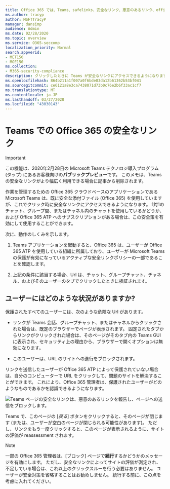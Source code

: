 ```yaml
---
title: Office 365 では、Teams、safelinks、安全なリンク、悪意のあるリンク、office 365 ATP、Teams の安全なリンク、ユーザーが無効なリンクをクリックするのを停止する悪意のあるリンク
ms.author: tracyp
author: MSFTTracyP
manager: dansimp
audience: Admin
ms.date: 02/28/2020
ms.topic: overview
ms.service: O365-seccomp
localization_priority: Normal
search.appverid:
- MET150
- MOE150
ms.collection:
- M365-security-compliance
description: クリックしたときに Teams が安全なリンクにアクセスできるようになります。 1対1のチャット、グループ間、またはチャネル内のチャットを使用しているかどうか、および Office 365 ATP へのサブスクリプションがある場合は、このセーフティ機能を有効にして使用することができます。
ms.openlocfilehash: 864b211a1f007a0f6bde83da12b61362b53bf041
ms.sourcegitcommit: ce6121a8e3ca7438071d73b0c76e2b6f33ac1cf7
ms.translationtype: MT
ms.contentlocale: ja-JP
ms.lasthandoff: 03/27/2020
ms.locfileid: "43030143"
---
```

<!--06/21/2019-->

# <a name="office-365-safe-links-in-teams"></a>Teams での Office 365 の安全なリンク

> [!IMPORTANT]
> この機能は、2020年2月28日の Microsoft Teams テクノロジ導入プログラム (タップ) にあるお客様向けの**パブリックプレビュー**です。 このメモは、Teams の安全なリンクがより幅広く利用できる場合に記事から削除されます。

作業を管理するための Office 365 クラウドベースのアプリケーションである Microsoft Teams は、既に安全な添付ファイル (Office 365) を使用していますが、これでクリック時に安全なリンクにアクセスできるようになります。 1対1のチャット、グループ間、またはチャネル内のチャットを使用しているかどうか、および Office 365 ATP へのサブスクリプションがある場合は、この安全策を有効にして使用することができます。

次に、動作のしくみを示します。 

1. Teams アプリケーションを起動すると、Office 365 は、ユーザーが Office 365 ATP を使用している組織に所属しており、ユーザーが Microsoft Teams の保護が有効になっているアクティブな安全リンクポリシーの一部であることを確認します。

2. 上記の条件に該当する場合、Url は、チャット、グループチャット、チャネル、およびそのユーザーのタブでクリックしたときに検証されます。
 
## <a name="what-will-users-experience"></a>ユーザーにはどのような状況がありますか? 

保護されたすべてのユーザーには、次のような危険な Url があります。 

- リンクが Teams 会話、グループチャット、またはチャネルからクリックされた場合は、既定のブラウザーでページが表示されます。 固定されたタブからリンクがクリックされた場合は、そのページがそのタブ内の Teams GUI に表示され、セキュリティ上の理由から、ブラウザーで開くオプションは無効になります。

- このユーザーは、URL のサイトへの進行をブロックされます。

リンクを送信したユーザーが Office 365 ATP によって保護されていない場合は、自分のコンピューターで URL をクリックして、問題のサイトを解決することができます。 これにより、Office 365 管理者は、保護されたユーザーがどのようなものであるかを認識できるようになります。

![Teams ページの安全なリンクは、悪意のあるリンクを報告し、ページへの送信をブロックします。](/microsoft-365/media/TP_SafelinksForTeams_Malicious.png)

Teams で、このページの [*戻る*] ボタンをクリックすると、そのページが閉じます (または、ユーザーが空白のページが閉じられる可能性があります)。 ただし、リンクをもう一度クリックすると、このページが表示されるように、サイトの評価が reassessment されます。

> [!NOTE]
>一部の Office 365 管理者は、[ブロック] ページで**続行**するかどうかのメッセージを有効にします。 ただし、安全なリンクによってサイトの評価が測定され、不足している場合は、これ以上のクリックスルーを行う必要はありません。 ユーザーが安全対策を省略することはお勧めしません。 続行する前に、この点を考慮に入れてください。 

